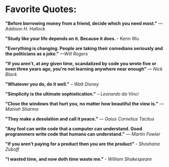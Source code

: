 <h1>Favorite Quotes: </h1>

<b>"Before borrowing money from a friend, decide which you need most."</b> <em> —Addison H. Hallock </em>

<b> "Study like your life depends on it. Because it does. </b> -  Kenn Wu </em>

<b>"Everything is changing. People are taking their comedians seriously and the politicians as a joke." </b> <em> —Will Rogers </em>

<b>"If you aren't, at any given time, scandalized by code you wrote five or even three years ago, you're not learning anywhere near enough" </b> <em> ― Nick Black </em>

<b>"Whatever you do, do it well."</b> <em> – Walt Disney </em>

<b>"Simplicity is the ultimate sophistication."</b> <em> – Leonardo da Vinci </em>

<b> "Close the windows that hurt you, no matter how beautiful the view is."</b> <em> ― Manish Sharma </em>

<b> "They make a desolation and call it peace." </b> <em> ― Gaius Cornelius Tacitus </em>

<b> "Any fool can write code that a computer can understand. Good programmers write code that humans can understand."</b> <em> ― Martin Fowler </em>

<b> "If you aren't paying for a product then <i>you</i> are the product" </b> <em> - Shoshana Zuboff </em>

<b> "I wasted time, and now doth time waste me." </b> <em> - William Shakespeare </em>
